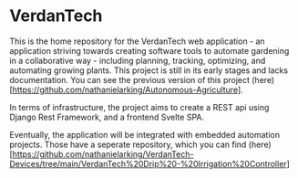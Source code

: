 # VerdanTech

This is the home repository for the VerdanTech web application - an application striving towards creating software tools to automate gardening in a collaborative way - including planning, tracking, optimizing, and automating growing plants. This project is still in its early stages and lacks documentation. You can see the previous version of this project (here)[https://github.com/nathanielarking/Autonomous-Agriculture].

In terms of infrastructure, the project aims to create a REST api using Django Rest Framework, and a frontend Svelte SPA.

Eventually, the application will be integrated with embedded automation projects. Those have a seperate repository, which you can find (here)[https://github.com/nathanielarking/VerdanTech-Devices/tree/main/VerdanTech%20Drip%20-%20Irrigation%20Controller]